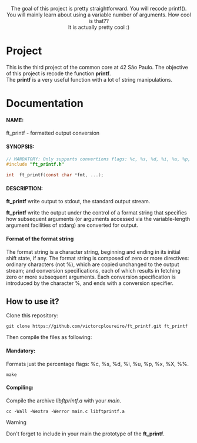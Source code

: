 <p align="center">
  The goal of this project is pretty straightforward. You will recode printf().<br>
  You will mainly learn about using a variable number of arguments. How cool is that??<br>
  It is actually pretty cool :)
</p>

#  Project

This is the third project of the common core at 42 São Paulo. The objective of this project is recode the function **printf**.<br>
The **printf** is a very useful function with a lot of string manipulations.

# Documentation

#### NAME:

ft_printf - formatted output conversion

#### SYNOPSIS:

```c
// MANDATORY: Only supports convertions flags: %c, %s, %d, %i, %u, %p, %x, %X and %%
#include "ft_printf.h"
```

```c
int  ft_printf(const char *fmt, ...);
```

#### DESCRIPTION:

**ft_printf** write output to stdout, the standard output stream.

**ft_printf** write the output under the control of a format string that specifies how subsequent arguments (or arguments accessed via the variable-length argument facilities of stdarg) are converted for output.

#### Format of the format string

The format string is a character string, beginning and ending in its initial shift state, if any.  The format string is composed of zero or more directives: ordinary characters (not %), which are copied unchanged to the output stream; and conversion specifications, each of which results in fetching zero or more subsequent arguments.  Each conversion specification is introduced by the character %, and ends with a conversion specifier.

## How to use it?

Clone this repository:

```shell
git clone https://github.com/victorcploureiro/ft_printf.git ft_printf
```

Then compile the files as following:

#### Mandatory:

Formats just the percentage flags: %c, %s, %d, %i, %u, %p, %x, %X, %%.

```shell
make
```

#### Compiling:

Compile the archive _libftprintf.a_ with your _main_.

```shell
cc -Wall -Wextra -Werror main.c libftprintf.a
```

> [!WARNING]
> Don't forget to include in your main the prototype of the **ft_printf**.
